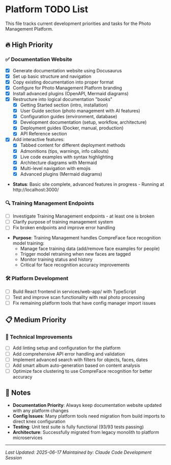# Platform TODO List

This file tracks current development priorities and tasks for the Photo Management Platform.

## 🔥 High Priority

### ✅ Documentation Website
- [x] Generate documentation website using Docusaurus
- [x] Set up basic structure and navigation
- [x] Copy existing documentation into proper format
- [x] Configure for Photo Management Platform branding
- [x] Install advanced plugins (OpenAPI, Mermaid diagrams)
- [x] Restructure into logical documentation "books"
  - [x] Getting Started section (intro, installation)
  - [x] User Guide section (photo management with AI features)
  - [x] Configuration guides (environment, database)
  - [x] Development documentation (setup, workflow, architecture)
  - [x] Deployment guides (Docker, manual, production)
  - [x] API Reference section
- [x] Add interactive features:
  - [x] Tabbed content for different deployment methods
  - [x] Admonitions (tips, warnings, info callouts)
  - [x] Live code examples with syntax highlighting
  - [x] Architecture diagrams with Mermaid
  - [x] Multi-level navigation with emojis
  - [x] Advanced plugins (Mermaid diagrams)
- **Status**: Basic site complete, advanced features in progress - Running at http://localhost:3000/

### 🔍 Training Management Endpoints
- [ ] Investigate Training Management endpoints - at least one is broken
- [ ] Clarify purpose of training management system
- [ ] Fix broken endpoints and improve error handling
- **Purpose**: Training Management handles CompreFace face recognition model training:
  - Manage face training data (add/remove face examples for people)
  - Trigger model retraining when new faces are tagged
  - Monitor training status and history
  - Critical for face recognition accuracy improvements

### 🛠️ Platform Development

- [ ] Build React frontend in services/web-app/ with TypeScript
- [ ] Test and improve scan functionality with real photo processing
- [ ] Fix remaining platform tools that have config manager import issues

## 📋 Medium Priority

### 🔧 Technical Improvements
- [ ] Add linting setup and configuration for the platform
- [ ] Add comprehensive API error handling and validation
- [ ] Implement advanced search with filters for objects, faces, dates
- [ ] Add smart album auto-generation based on content analysis
- [ ] Optimize face clustering to use CompreFace recognition for better accuracy

## 📝 Notes

- **Documentation Priority**: Always keep documentation website updated with any platform changes
- **Config Issues**: Many platform tools need migration from build imports to direct knex configuration
- **Testing**: Unit test suite is fully functional (93/93 tests passing)
- **Architecture**: Successfully migrated from legacy monolith to platform microservices

---
*Last Updated: 2025-06-17*
*Maintained by: Claude Code Development Session*